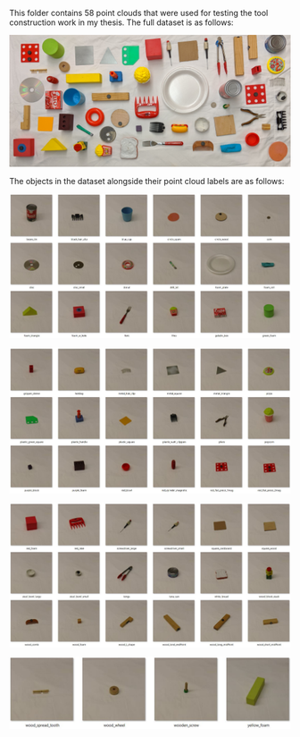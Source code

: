 This folder contains 58 point clouds that were used for testing the tool construction work in my thesis. The full dataset is as follows:

![Image of full dataset](Full_dataset.jpg)

The objects in the dataset alongside their point cloud labels are as follows:

![Dataset1](dataset_p1.jpg)

![Dataset2](dataset_p2.jpg)

![Dataset3](dataset_p3.jpg)

![Dataset4](dataset_p4.jpg)


